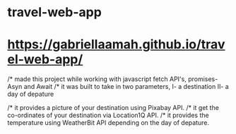 # travel-web-app

# https://gabriellaamah.github.io/travel-web-app/

/* made this project while working with javascript fetch API's, promises- Asyn and Await
/* it was built to take in two parameters, 
I- a destination
II- a day of depature

/* it provides a picture of your destination using Pixabay API.
/* it get the co-ordinates of your destination via Location1Q API.
/* it provides the temperature using WeatherBit API depending on the day of depature.
